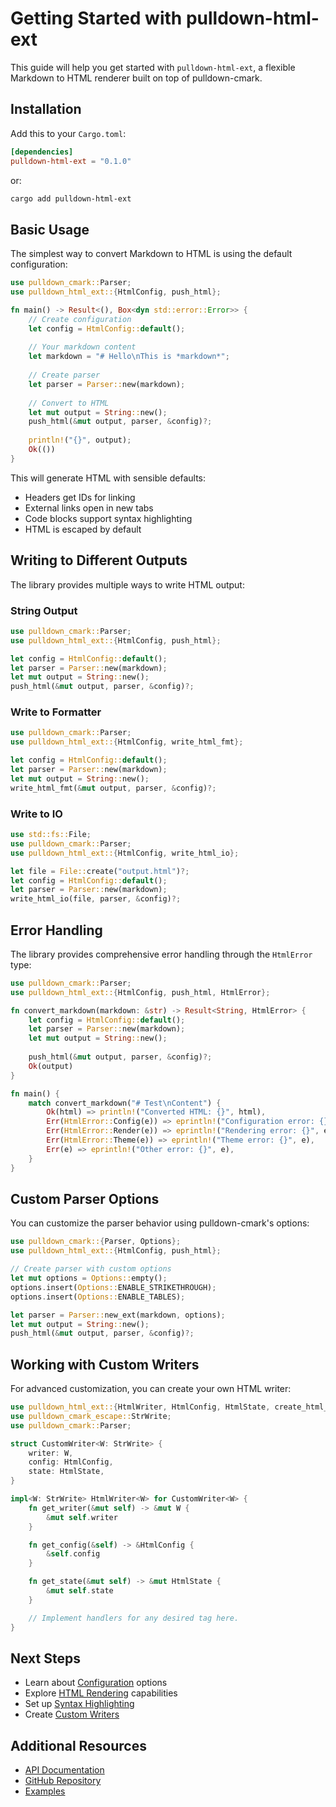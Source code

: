 # Getting Started with pulldown-html-ext

This guide will help you get started with `pulldown-html-ext`, a flexible Markdown to HTML renderer built on top of pulldown-cmark.

## Installation

Add this to your `Cargo.toml`:

```toml
[dependencies]
pulldown-html-ext = "0.1.0"
```

or:

```bash
cargo add pulldown-html-ext
```

## Basic Usage

The simplest way to convert Markdown to HTML is using the default configuration:

```rust
use pulldown_cmark::Parser;
use pulldown_html_ext::{HtmlConfig, push_html};

fn main() -> Result<(), Box<dyn std::error::Error>> {
    // Create configuration
    let config = HtmlConfig::default();
    
    // Your markdown content
    let markdown = "# Hello\nThis is *markdown*";
    
    // Create parser
    let parser = Parser::new(markdown);
    
    // Convert to HTML
    let mut output = String::new();
    push_html(&mut output, parser, &config)?;
    
    println!("{}", output);
    Ok(())
}
```

This will generate HTML with sensible defaults:
- Headers get IDs for linking
- External links open in new tabs
- Code blocks support syntax highlighting
- HTML is escaped by default

## Writing to Different Outputs

The library provides multiple ways to write HTML output:

### String Output
```rust
use pulldown_cmark::Parser;
use pulldown_html_ext::{HtmlConfig, push_html};

let config = HtmlConfig::default();
let parser = Parser::new(markdown);
let mut output = String::new();
push_html(&mut output, parser, &config)?;
```

### Write to Formatter
```rust
use pulldown_cmark::Parser;
use pulldown_html_ext::{HtmlConfig, write_html_fmt};

let config = HtmlConfig::default();
let parser = Parser::new(markdown);
let mut output = String::new();
write_html_fmt(&mut output, parser, &config)?;
```

### Write to IO
```rust
use std::fs::File;
use pulldown_cmark::Parser;
use pulldown_html_ext::{HtmlConfig, write_html_io};

let file = File::create("output.html")?;
let config = HtmlConfig::default();
let parser = Parser::new(markdown);
write_html_io(file, parser, &config)?;
```

## Error Handling

The library provides comprehensive error handling through the `HtmlError` type:

```rust
use pulldown_cmark::Parser;
use pulldown_html_ext::{HtmlConfig, push_html, HtmlError};

fn convert_markdown(markdown: &str) -> Result<String, HtmlError> {
    let config = HtmlConfig::default();
    let parser = Parser::new(markdown);
    let mut output = String::new();
    
    push_html(&mut output, parser, &config)?;
    Ok(output)
}

fn main() {
    match convert_markdown("# Test\nContent") {
        Ok(html) => println!("Converted HTML: {}", html),
        Err(HtmlError::Config(e)) => eprintln!("Configuration error: {}", e),
        Err(HtmlError::Render(e)) => eprintln!("Rendering error: {}", e),
        Err(HtmlError::Theme(e)) => eprintln!("Theme error: {}", e),
        Err(e) => eprintln!("Other error: {}", e),
    }
}
```

## Custom Parser Options

You can customize the parser behavior using pulldown-cmark's options:

```rust
use pulldown_cmark::{Parser, Options};
use pulldown_html_ext::{HtmlConfig, push_html};

// Create parser with custom options
let mut options = Options::empty();
options.insert(Options::ENABLE_STRIKETHROUGH);
options.insert(Options::ENABLE_TABLES);

let parser = Parser::new_ext(markdown, options);
let mut output = String::new();
push_html(&mut output, parser, &config)?;
```

## Working with Custom Writers

For advanced customization, you can create your own HTML writer:

```rust
use pulldown_html_ext::{HtmlWriter, HtmlConfig, HtmlState, create_html_renderer};
use pulldown_cmark_escape::StrWrite;
use pulldown_cmark::Parser;

struct CustomWriter<W: StrWrite> {
    writer: W,
    config: HtmlConfig,
    state: HtmlState,
}

impl<W: StrWrite> HtmlWriter<W> for CustomWriter<W> {
    fn get_writer(&mut self) -> &mut W {
        &mut self.writer
    }

    fn get_config(&self) -> &HtmlConfig {
        &self.config
    }

    fn get_state(&mut self) -> &mut HtmlState {
        &mut self.state
    }

    // Implement handlers for any desired tag here.
}
```

## Next Steps

- Learn about [Configuration](configuration.md) options
- Explore [HTML Rendering](html-rendering.md) capabilities
- Set up [Syntax Highlighting](syntax-highlighting.md)
- Create [Custom Writers](custom-writers.md)

## Additional Resources

- [API Documentation](https://docs.rs/pulldown-html-ext)
- [GitHub Repository](https://github.com/systemsoverload/pulldown-html-ext)
- [Examples](../examples/basic-usage.md)
